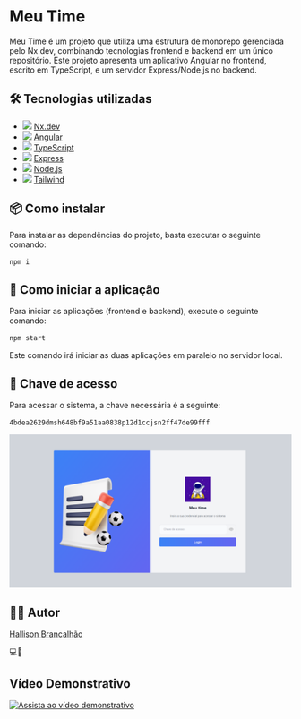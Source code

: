 # Meu Time

Meu Time é um projeto que utiliza uma estrutura de monorepo gerenciada pelo Nx.dev, combinando tecnologias frontend e backend em um único repositório. Este projeto apresenta um aplicativo Angular no frontend, escrito em TypeScript, e um servidor Express/Node.js no backend.

## 🛠️ Tecnologias utilizadas

- <img src="https://seeklogo.com/images/N/nx-logo-8EB5A23B44-seeklogo.com.png" width="20px"> [Nx.dev](https://nx.dev/)
- <img src="https://angular.io/assets/images/logos/angular/angular.svg" width="20px"> [Angular](https://angular.io/)
- <img src="https://w7.pngwing.com/pngs/915/519/png-transparent-typescript-hd-logo-thumbnail.png" width="20px"> [TypeScript](https://www.typescriptlang.org/)
- <img src="https://expressjs.com/images/favicon.png" width="20px"> [Express](https://expressjs.com/)
- <img src="https://nodejs.org/static/images/logo.svg" width="60px"> [Node.js](https://nodejs.org/)
- <img src="https://external-content.duckduckgo.com/iu/?u=https%3A%2F%2Fcodekitapp.com%2Fimages%2Fhelp%2Ffree-tailwind-icon%402x.png&f=1&nofb=1&ipt=d3ec02d4672e7a4a0d6e250955b6b7178d14b98fb8dcffbdc64a9d198953b8b9&ipo=images" width="20px"> [Tailwind](https://tailwindcss.com/)

## 📦 Como instalar

Para instalar as dependências do projeto, basta executar o seguinte comando:

```bash
npm i
```

## 🚀 Como iniciar a aplicação

Para iniciar as aplicações (frontend e backend), execute o seguinte comando:

```bash
npm start
```

Este comando irá iniciar as duas aplicações em paralelo no servidor local.

## 🔑 Chave de acesso

Para acessar o sistema, a chave necessária é a seguinte:

```
4bdea2629dmsh648bf9a51aa0838p12d1ccjsn2ff47de99fff
```

<img src="tools/login.png" width="720px">

## 👨‍💻 Autor

[Hallison Brancalhão](https://brancalhao.com.br)

💻🚀

## Vídeo Demonstrativo

[![Assista ao vídeo demonstrativo](https://img.youtube.com/vi/_ETVBhnFtK0/maxresdefault.jpg)](https://youtu.be/_ETVBhnFtK0)

